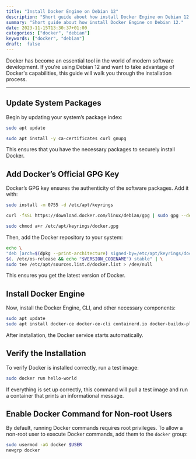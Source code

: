 ```yaml
---
title: "Install Docker Engine on Debian 12"
description: "Short guide about how install Docker Engine on Debian 12."
summary: "Short guide about how install Docker Engine on Debian 12."
date: 2023-11-15T13:30:37+01:00
categories: ["docker", "debian"]
keywords: ["docker", "debian"]
draft:  false
---
```


Docker has become an essential tool in the world of modern software development. If you're using Debian 12 and want to take advantage of Docker's capabilities, this guide will walk you through the installation process.

---

## Update System Packages

Begin by updating your system’s package index:

```bash
sudo apt update
```
```bash
sudo apt install -y ca-certificates curl gnupg
```

This ensures that you have the necessary packages to securely install Docker.

## Add Docker’s Official GPG Key

Docker’s GPG key ensures the authenticity of the software packages. Add it with:

```bash
sudo install -m 0755 -d /etc/apt/keyrings
```

```bash
curl -fsSL https://download.docker.com/linux/debian/gpg | sudo gpg --dearmor -o /etc/apt/keyrings/docker.gpg
```
```bash
sudo chmod a+r /etc/apt/keyrings/docker.gpg
```

Then, add the Docker repository to your system:

```bash
echo \
"deb [arch=$(dpkg --print-architecture) signed-by=/etc/apt/keyrings/docker.gpg] https://download.docker.com/linux/debian \
$(. /etc/os-release && echo "$VERSION_CODENAME") stable" | \
sudo tee /etc/apt/sources.list.d/docker.list > /dev/null
```

This ensures you get the latest version of Docker.

## Install Docker Engine

Now, install the Docker Engine, CLI, and other necessary components:

```bash
sudo apt update
sudo apt install docker-ce docker-ce-cli containerd.io docker-buildx-plugin docker-compose-plugin -y
```

After installation, the Docker service starts automatically.

## Verify the Installation

To verify Docker is installed correctly, run a test image:

```bash
sudo docker run hello-world
```

If everything is set up correctly, this command will pull a test image and run a container that prints an informational message.

## Enable Docker Command for Non-root Users

By default, running Docker commands requires root privileges. To allow a non-root user to execute Docker commands, add them to the `docker` group:

```bash
sudo usermod -aG docker $USER
newgrp docker
```
